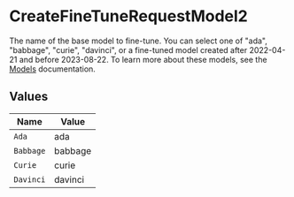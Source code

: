 # CreateFineTuneRequestModel2

The name of the base model to fine-tune. You can select one of "ada",
"babbage", "curie", "davinci", or a fine-tuned model created after 2022-04-21 and before 2023-08-22.
To learn more about these models, see the
[Models](/docs/models) documentation.



## Values

| Name      | Value     |
| --------- | --------- |
| `Ada`     | ada       |
| `Babbage` | babbage   |
| `Curie`   | curie     |
| `Davinci` | davinci   |